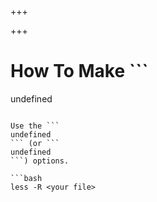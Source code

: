 
+++

+++
# How To Make ```
undefined
``` Handle Escape Sequences for Colors in Terminal

Use the ```
undefined
``` (or ```
undefined
```) options.

```bash 
less -R <your file>
```

